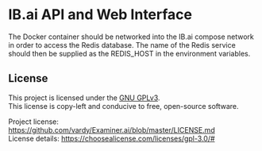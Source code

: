 # IB.ai API and Web Interface

The Docker container should be networked into the IB.ai compose 
network in order to access the Redis database. The name of the Redis 
service should then be supplied as the REDIS_HOST in the environment 
variables.

## License

This project is licensed under the [GNU GPLv3](https://www.gnu.org/licenses/gpl.html).    
This license is copy-left and conducive to free, open-source software.

Project license: https://github.com/vardy/Examiner.ai/blob/master/LICENSE.md    
License details: https://choosealicense.com/licenses/gpl-3.0/#
